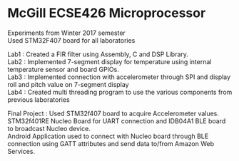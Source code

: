 # McGill ECSE426 Microprocessor
Experiments from Winter 2017 semester <br> 
Used STM32F407 board for all laboratories <br>

Lab1 : Created a FIR filter using Assembly, C and DSP Library. <br>
Lab2 : Implemented 7-segment display for temperature using internal temperature sensor and board GPIOs. <br> 
Lab3 : Implemented connection with accelerometer through SPI and display roll and pitch value on 7-segment display <br>
Lab4 : Created multi threading program to use the various components from previous laboratories <br> 

Final Project : Used STM32f407 board to acquire Accelerometer values. <br> 
STM32f401RE Nucleo Board for UART connection and IDB04A1 BLE board to broadcast Nucleo device. <br>
Android Application used to connect with Nucleo board through BLE connection using GATT attributes and send data to/from Amazon Web Services.<br> 



